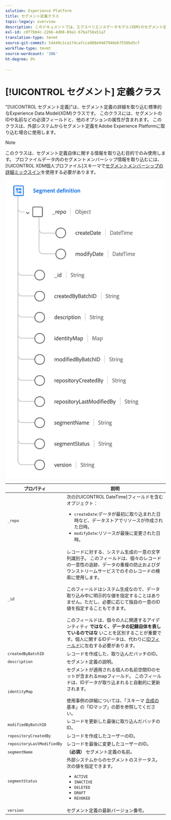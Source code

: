 ```yaml
---
solution: Experience Platform
title: セグメント定義クラス
topic-legacy: overview
description: このドキュメントでは、エクスペリエンスデータモデル(XDM)のセグメント定義クラスの概要を説明します。
exl-id: c0f7b04c-2266-4d08-89a1-67ba758a51a7
translation-type: tm+mt
source-git-commit: 5d449c1ca174cafcca988e9487940eb7550bd5cf
workflow-type: tm+mt
source-wordcount: '386'
ht-degree: 0%

---
```


# [!UICONTROL セグメント] 定義クラス

&quot;[!UICONTROL セグメント定義]&quot;は、セグメント定義の詳細を取り込む標準的なExperience Data Model(XDM)クラスです。 このクラスには、セグメントのIDや名前などの必須フィールドと、他のオプションの属性が含まれます。 このクラスは、外部システムからセグメント定義をAdobe Experience Platformに取り込む場合に使用します。

>[!NOTE]
>
>このクラスは、セグメント定義自体に関する情報を取り込む目的でのみ使用します。 プロファイルデータ内のセグメントメンバーシップ情報を取り込むには、[!UICONTROL XDM個人プロファイル]スキーマで[セグメントメンバーシップの詳細ミックスイン](../mixins/profile/segmentation.md)を使用する必要があります。

![](../images/classes/segment-definition.png)

| プロパティ | 説明 |
| --- | --- |
| `_repo` | 次の[!UICONTROL DateTime]フィールドを含むオブジェクト： <ul><li>`createDate`:データが最初に取り込まれた日時など、データストアでリソースが作成された日時。</li><li>`modifyDate`:リソースが最後に変更された日時。</li></ul> |
| `_id` | レコードに対する、システム生成の一意の文字列識別子。 このフィールドは、個々のレコードの一意性の追跡、データの重複の防止およびダウンストリームサービスでのそのレコードの検索に使用します。<br><br>このフィールドはシステム生成なので、データ取り込み中に明示的な値を指定することはありません。ただし、必要に応じて独自の一意のID値を指定することもできます。<br><br>このフィールドは、個々の人に関連するアイデンティティ **ではなく、データの記録自体を表しているのではな** いことを区別することが重要です。個人に関するIDデータは、代わりに[IDフィールド](../schema/composition.md#identity)に左右する必要があります。 |
| `createdByBatchID` | レコードを作成した、取り込んだバッチのID。 |
| `description` | セグメント定義の説明。 |
| `identityMap` | セグメントが適用される個人の名前空間IDのセットが含まれるmapフィールド。 このフィールドは、IDデータが取り込まれると自動的に更新されます。<br /><br />使用事例の詳細については、「スキーマ [合成の](../schema/composition.md#identityMap) 基本」の「IDマップ」の節を参照してください。 |
| `modifiedByBatchID` | レコードを更新した最後に取り込んだバッチのID。 |
| `repositoryCreatedBy` | レコードを作成したユーザーのID。 |
| `repositoryLastModifiedBy` | レコードを最後に変更したユーザーのID。 |
| `segmentName` | **（必須）** セグメント定義の名前。 |
| `segmentStatus` | 外部システムからのセグメントのステータス。 次の値を指定できます。 <ul><li>`ACTIVE`</li><li>`INACTIVE`</li><li>`DELETED`</li><li>`DRAFT`</li><li>`REVOKED`</li></ul> |
| `version` | セグメント定義の最新バージョン番号。 |
